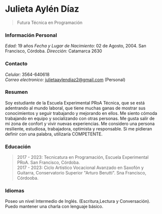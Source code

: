 # Julieta Aylén Díaz
> Futura Técnica en Programación
### Información Personal
*Edad:* 19 años
*Fecha y Lugar de Nacimiento:* 02 de Agosto, 2004. San Francisco, Córdoba.
*Dirección:* Catamarca 2630
### Contacto
*Celular:* 3564-640618<br>
*Correo electronico:* julietaaylendiaz2@gmail.com (Personal) 
### Resumen
Soy estudiante de la Escuela Experimental PRoA Técnica, que se está adentrando al mundo laboral, que tiene muchas ganas de  mostrar sus conocimientos y seguir trabajando y mejorando en ellos. 
Me siento cómoda trabajando en equipo y socializando con otras personas. Me gusta salir de mi zona de confort  y vivir nuevas experiencias.
Me considero una persona resiliente, estudiosa, trabajadora, optimista y responsable. Si me pidieran definir con una palabra, utilizaría COMPETENTE. 

### Educación
> 2017 - 2023: Tecnicatura en Programación, Escuela Experimental PRoA. San Francisco, Córdoba.<br>
> 2017 - 2023: Ciclo Artistico Vocacional Avanzado en Saxofón y Guitarra, Conservatorio Superior "Arturo Berutti". Sna Francisco, Córdooba.
### Idiomas
Poseo un nivel Intermedio de Inglés. (Escritura,Lectura y Conversación). Puedo mantener una charla con lenguaje básico.

